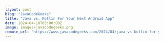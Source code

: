 ```yaml
---
layout: post
blog: "JavaCodeGeeks"
title: "Java vs. Kotlin For Your Next Android App"
date: 2024-04-18T05:00:00Z
image: images/javacodegeeks.png
remote_url: "https://www.javacodegeeks.com/2024/04/java-vs-kotlin-for-your-next-android-app.html"
---
```

